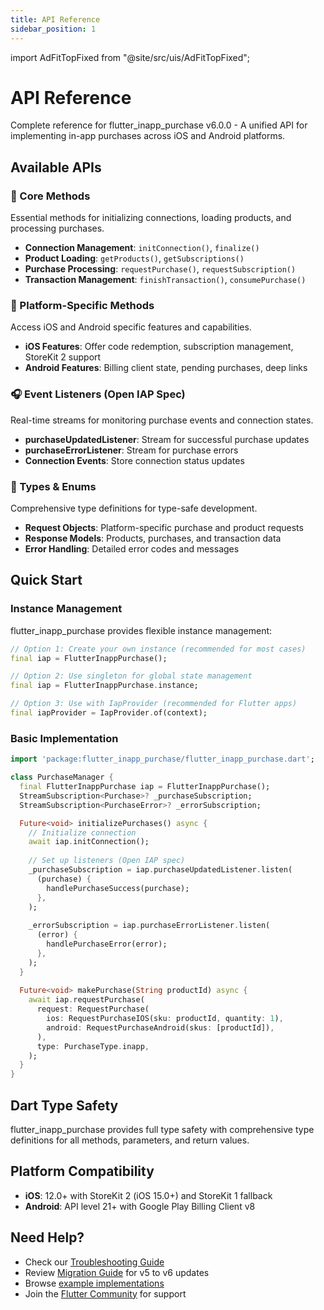 ```yaml
---
title: API Reference
sidebar_position: 1
---
```


import AdFitTopFixed from "@site/src/uis/AdFitTopFixed";

# API Reference

<AdFitTopFixed />

Complete reference for flutter_inapp_purchase v6.0.0 - A unified API for implementing in-app purchases across iOS and Android platforms.

## Available APIs

### 🏪 Core Methods
Essential methods for initializing connections, loading products, and processing purchases.

- **Connection Management**: `initConnection()`, `finalize()`
- **Product Loading**: `getProducts()`, `getSubscriptions()`
- **Purchase Processing**: `requestPurchase()`, `requestSubscription()`
- **Transaction Management**: `finishTransaction()`, `consumePurchase()`

### 📱 Platform-Specific Methods
Access iOS and Android specific features and capabilities.

- **iOS Features**: Offer code redemption, subscription management, StoreKit 2 support
- **Android Features**: Billing client state, pending purchases, deep links

### 🎧 Event Listeners (Open IAP Spec)
Real-time streams for monitoring purchase events and connection states.

- **purchaseUpdatedListener**: Stream for successful purchase updates
- **purchaseErrorListener**: Stream for purchase errors
- **Connection Events**: Store connection status updates

### 🔧 Types & Enums
Comprehensive type definitions for type-safe development.

- **Request Objects**: Platform-specific purchase and product requests
- **Response Models**: Products, purchases, and transaction data
- **Error Handling**: Detailed error codes and messages

## Quick Start

### Instance Management

flutter_inapp_purchase provides flexible instance management:

```dart
// Option 1: Create your own instance (recommended for most cases)
final iap = FlutterInappPurchase();

// Option 2: Use singleton for global state management
final iap = FlutterInappPurchase.instance;

// Option 3: Use with IapProvider (recommended for Flutter apps)
final iapProvider = IapProvider.of(context);
```

### Basic Implementation

```dart
import 'package:flutter_inapp_purchase/flutter_inapp_purchase.dart';

class PurchaseManager {
  final FlutterInappPurchase iap = FlutterInappPurchase();
  StreamSubscription<Purchase>? _purchaseSubscription;
  StreamSubscription<PurchaseError>? _errorSubscription;

  Future<void> initializePurchases() async {
    // Initialize connection
    await iap.initConnection();
    
    // Set up listeners (Open IAP spec)
    _purchaseSubscription = iap.purchaseUpdatedListener.listen(
      (purchase) {
        handlePurchaseSuccess(purchase);
      },
    );
    
    _errorSubscription = iap.purchaseErrorListener.listen(
      (error) {
        handlePurchaseError(error);
      },
    );
  }
  
  Future<void> makePurchase(String productId) async {
    await iap.requestPurchase(
      request: RequestPurchase(
        ios: RequestPurchaseIOS(sku: productId, quantity: 1),
        android: RequestPurchaseAndroid(skus: [productId]),
      ),
      type: PurchaseType.inapp,
    );
  }
}
```

## Dart Type Safety

flutter_inapp_purchase provides full type safety with comprehensive type definitions for all methods, parameters, and return values.

## Platform Compatibility

- **iOS**: 12.0+ with StoreKit 2 (iOS 15.0+) and StoreKit 1 fallback
- **Android**: API level 21+ with Google Play Billing Client v8

## Need Help?

- Check our [Troubleshooting Guide](../guides/troubleshooting.md)
- Review [Migration Guide](../migration/from-v5.md) for v5 to v6 updates
- Browse [example implementations](https://github.com/hyochan/flutter_inapp_purchase/tree/main/example)
- Join the [Flutter Community](https://flutter.dev/community) for support